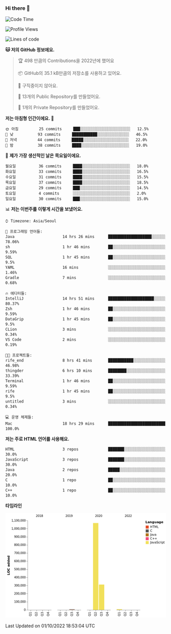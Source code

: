 ### Hi there 👋

<!--
**otm0937/otm0937** is a ✨ _special_ ✨ repository because its `README.md` (this file) appears on your GitHub profile.

Here are some ideas to get you started:

- 🔭 I’m currently working on ...
- 🌱 I’m currently learning ...
- 👯 I’m looking to collaborate on ...
- 🤔 I’m looking for help with ...
- 💬 Ask me about ...
- 📫 How to reach me: ...
- 😄 Pronouns: ...
- ⚡ Fun fact: ...
-->

  <!--START_SECTION:waka-->
![Code Time](http://img.shields.io/badge/Code%20Time-427%20hrs%2013%20mins-blue)

![Profile Views](http://img.shields.io/badge/Profile%20Views-0-blue)

![Lines of code](https://img.shields.io/badge/%EC%A0%80%EB%8A%94%20%EC%97%AC%ED%83%9C%EA%B9%8C%EC%A7%80%20-1%20Million%20%EC%A4%84%EC%9D%98%20%EC%BD%94%EB%93%9C%EB%A5%BC%20%EC%9E%91%EC%84%B1%ED%96%88%EC%96%B4%EC%9A%94.-blue)

**🐱 저의 GitHub 정보에요.** 

> 🏆 498 만큼의 Contributions을 2022년에 했어요
 > 
> 📦 GitHub의 35.1 kB만큼의 저장소를 사용하고 있어요. 
 > 
> 🚫 구직중이지 않아요.
 > 
> 📜 13개의 Public Repository를 만들었어요. 
 > 
> 🔑 1개의 Private Repository를 만들었어요. 
 > 
**저는 아침형 인간이에요. 🐤** 

```text
🌞 아침         25 commits     ███░░░░░░░░░░░░░░░░░░░░░░   12.5% 
🌆 낮　         93 commits     ███████████░░░░░░░░░░░░░░   46.5% 
🌃 저녁         44 commits     █████░░░░░░░░░░░░░░░░░░░░   22.0% 
🌙 밤　         38 commits     ████░░░░░░░░░░░░░░░░░░░░░   19.0%

```
📅 **제가 가장 생산적인 날은 목요일이에요.** 

```text
월요일          36 commits     ████░░░░░░░░░░░░░░░░░░░░░   18.0% 
화요일          33 commits     ████░░░░░░░░░░░░░░░░░░░░░   16.5% 
수요일          31 commits     ████░░░░░░░░░░░░░░░░░░░░░   15.5% 
목요일          37 commits     ████░░░░░░░░░░░░░░░░░░░░░   18.5% 
금요일          29 commits     ███░░░░░░░░░░░░░░░░░░░░░░   14.5% 
토요일          4 commits      ░░░░░░░░░░░░░░░░░░░░░░░░░   2.0% 
일요일          30 commits     ███░░░░░░░░░░░░░░░░░░░░░░   15.0%

```


📊 **저는 이번주를 이렇게 시간을 보냈어요.** 

```text
⌚︎ Timezone: Asia/Seoul

💬 프로그래밍 언어들: 
Java                     14 hrs 26 mins      ███████████████████░░░░░░   78.06% 
sh                       1 hr 46 mins        ██░░░░░░░░░░░░░░░░░░░░░░░   9.59% 
SQL                      1 hr 45 mins        ██░░░░░░░░░░░░░░░░░░░░░░░   9.5% 
YAML                     16 mins             ░░░░░░░░░░░░░░░░░░░░░░░░░   1.46% 
Gradle                   7 mins              ░░░░░░░░░░░░░░░░░░░░░░░░░   0.68%

🔥 에디터들: 
IntelliJ                 14 hrs 51 mins      ████████████████████░░░░░   80.37% 
Zsh                      1 hr 46 mins        ██░░░░░░░░░░░░░░░░░░░░░░░   9.59% 
DataGrip                 1 hr 45 mins        ██░░░░░░░░░░░░░░░░░░░░░░░   9.5% 
CLion                    3 mins              ░░░░░░░░░░░░░░░░░░░░░░░░░   0.34% 
VS Code                  2 mins              ░░░░░░░░░░░░░░░░░░░░░░░░░   0.19%

🐱‍💻 프로젝트들: 
rife_end                 8 hrs 41 mins       ███████████░░░░░░░░░░░░░░   46.98% 
thingder                 6 hrs 10 mins       ████████░░░░░░░░░░░░░░░░░   33.39% 
Terminal                 1 hr 46 mins        ██░░░░░░░░░░░░░░░░░░░░░░░   9.59% 
rife                     1 hr 45 mins        ██░░░░░░░░░░░░░░░░░░░░░░░   9.5% 
untitled                 3 mins              ░░░░░░░░░░░░░░░░░░░░░░░░░   0.34%

💻 운영 체제들: 
Mac                      18 hrs 29 mins      █████████████████████████   100.0%

```

**저는 주로 HTML 언어를 사용해요.** 

```text
HTML                     3 repos             ███████░░░░░░░░░░░░░░░░░░   30.0% 
JavaScript               3 repos             ███████░░░░░░░░░░░░░░░░░░   30.0% 
Java                     2 repos             █████░░░░░░░░░░░░░░░░░░░░   20.0% 
C                        1 repo              ██░░░░░░░░░░░░░░░░░░░░░░░   10.0% 
C++                      1 repo              ██░░░░░░░░░░░░░░░░░░░░░░░   10.0%

```


**타임라인**

![Chart not found](https://raw.githubusercontent.com/otm0937/otm0937/main/charts/bar_graph.png) 


 Last Updated on 01/10/2022 18:53:04 UTC
<!--END_SECTION:waka-->
